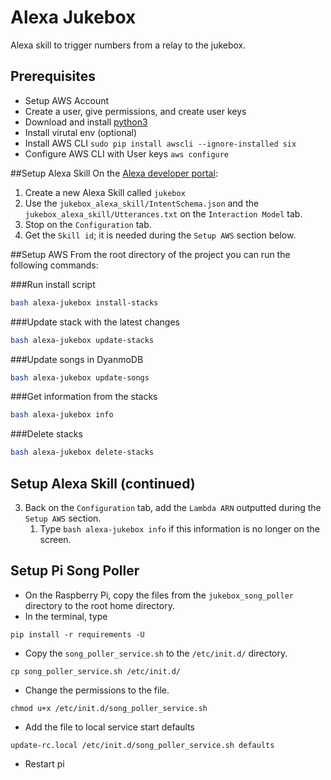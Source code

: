 Alexa Jukebox
=============
Alexa skill to trigger numbers from a relay to the jukebox.

## Prerequisites
* Setup AWS Account
* Create a user, give permissions, and create user keys
* Download and install [python3](https://www.python.org/downloads/)
* Install virutal env (optional)
* Install AWS CLI `sudo pip install awscli --ignore-installed six`
* Configure AWS CLI with User keys `aws configure`

##Setup Alexa Skill
On the [Alexa developer portal](https://developer.amazon.com):
1. Create a new Alexa Skill called `jukebox`
2. Use the `jukebox_alexa_skill/IntentSchema.json` and the `jukebox_alexa_skill/Utterances.txt` on the `Interaction Model` tab.
3. Stop on the `Configuration` tab.
4. Get the `Skill id`; it is needed during the `Setup AWS` section below.

##Setup AWS
From the root directory of the project you can run the following commands:

###Run install script
```bash
bash alexa-jukebox install-stacks
```

###Update stack with the latest changes
```bash
bash alexa-jukebox update-stacks
```

###Update songs in DyanmoDB
```bash
bash alexa-jukebox update-songs
```

###Get information from the stacks
```bash
bash alexa-jukebox info
```

###Delete stacks
```bash
bash alexa-jukebox delete-stacks
```

## Setup Alexa Skill (continued)

3. Back on the `Configuration` tab, add the `Lambda ARN` outputted during the `Setup AWS` section.
    1. Type `bash alexa-jukebox info` if this information is no longer on the screen.

## Setup Pi Song Poller

* On the Raspberry Pi, copy the files from the `jukebox_song_poller` directory to the root home directory.
* In the terminal, type
```
pip install -r requirements -U
```
* Copy the `song_poller_service.sh` to the `/etc/init.d/` directory.
```
cp song_poller_service.sh /etc/init.d/
```
* Change the permissions to the file.
```
chmod u+x /etc/init.d/song_poller_service.sh
```
* Add the file to local service start defaults
```
update-rc.local /etc/init.d/song_poller_service.sh defaults
```
* Restart pi